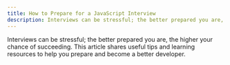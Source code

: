 ```yaml
---
title: How to Prepare for a JavaScript Interview
description: Interviews can be stressful; the better prepared you are, the higher your chance of succeeding. This article shares useful tips and learning resources to help you prepare and become a better developer.
---
```


Interviews can be stressful; the better prepared you are, the higher your chance of succeeding. This article shares useful tips and learning resources to help you prepare and become a better developer.
